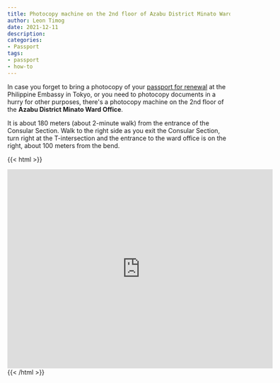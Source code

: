 ```yaml
---
title: Photocopy machine on the 2nd floor of Azabu District Minato Ward Office
author: Leon Timog
date: 2021-12-11
description:
categories:
- Passport
tags:
- passport
- how-to
---
```

In case you forget to bring a photocopy of your [passport for renewal](../how-to-renew-passport-philippine-embassy-tokyo) at the Philippine Embassy in Tokyo, or you need to photocopy documents in a hurry for other purposes, there's a photocopy machine on the 2nd floor of the **Azabu District Minato Ward Office**.

It is about 180 meters (about 2-minute walk) from the entrance of the Consular Section. Walk to the right side as you exit the Consular Section, turn right at the T-intersection and the entrance to the ward office is on the right, about 100 meters from the bend.

{{< html >}}<div class="map">
<iframe src="https://www.google.com/maps/embed?pb=!1m26!1m12!1m3!1d810.4220613307725!2d139.73509346494015!3d35.66005184724915!2m3!1f0!2f0!3f0!3m2!1i1024!2i768!4f13.1!4m11!3e2!4m3!3m2!1d35.6597072!2d139.7354278!4m5!1s0x60188b9c372d6dcb%3A0xa79bfd72c1832ad0!2sAzabu%20District%20Minato%20Ward%20Office%2C%205%20Chome-16-45%20Roppongi%2C%20Minato%20City%2C%20Tokyo%20106-0032!3m2!1d35.6606849!2d139.7348226!5e0!3m2!1sen!2sjp!4v1639191610017!5m2!1sen!2sjp" width="600" height="450" style="border:0;" allowfullscreen="" loading="lazy"></iframe>
</div>{{< /html >}}
